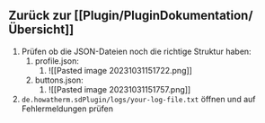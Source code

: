 ## Zurück zur [[Plugin/PluginDokumentation/Übersicht]]

1. Prüfen ob die JSON-Dateien noch die richtige Struktur haben: 
	1. profile.json: 
		1. ![[Pasted image 20231031151722.png]]
	2. buttons.json: 
		1. ![[Pasted image 20231031151757.png]]
2. `de.howatherm.sdPlugin/logs/your-log-file.txt` öffnen und auf Fehlermeldungen prüfen


